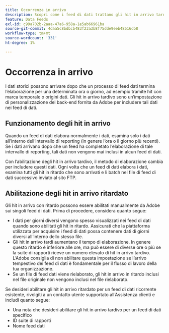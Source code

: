 ```yaml
---
title: Occorrenza in arrivo
description: Scopri come i feed di dati trattano gli hit in arrivo tardivo.
feature: Data Feeds
exl-id: c99a702b-2aaa-47a6-958a-1e5ab66961ba
source-git-commit: 4daa5c8bdbcb483f23a3b8f75dde9eeb48516db8
workflow-type: tm+mt
source-wordcount: '331'
ht-degree: 1%

---
```


# Occorrenza in arrivo

I dati storici possono arrivare dopo che un processo di feed dati termina l’elaborazione per una determinata ora o giorno, ad esempio tramite hit con marca temporale o origini dati. Gli hit in arrivo tardivo sono un’impostazione di personalizzazione del back-end fornita da Adobe per includere tali dati nei feed di dati.

## Funzionamento degli hit in arrivo

Quando un feed di dati elabora normalmente i dati, esamina solo i dati all’interno dell’intervallo di reporting (in genere l’ora o il giorno più recenti). Se i dati arrivano dopo che un feed ha completato l’elaborazione di tale intervallo di reporting, tali dati non vengono mai inclusi in alcun feed di dati.

Con l’abilitazione degli hit in arrivo tardivo, il metodo di elaborazione cambia per includere questi dati. Ogni volta che un feed di dati elabora i dati, esamina tutti gli hit in ritardo che sono arrivati e li batch nel file di feed di dati successivo inviato al sito FTP.

## Abilitazione degli hit in arrivo ritardato

Gli hit in arrivo con ritardo possono essere abilitati manualmente da Adobe sui singoli feed di dati. Prima di procedere, considera quanto segue:

* I dati per giorni diversi vengono spesso visualizzati nei feed di dati quando sono abilitati gli hit in ritardo. Assicurati che la piattaforma utilizzata per acquisire i feed di dati possa contenere dati di giorni diversi all’interno dello stesso file.
* Gli hit in arrivo tardi aumentano il tempo di elaborazione. In genere questo ritardo è inferiore alle ore, ma può essere di diverse ore o più se la suite di rapporti riceve un numero elevato di hit in arrivo tardivo. L’Adobe consiglia di non abilitare questa impostazione se l’arrivo tempestivo dei feed di dati è fondamentale per il flusso di lavoro della tua organizzazione.
* Se un file di feed dati viene rielaborato, gli hit in arrivo in ritardo inclusi nel file originale non vengono inclusi nel file rielaborato.

Se desideri abilitare gli hit in arrivo ritardato per un feed di dati ricorrente esistente, rivolgiti a un contatto utente supportato all’Assistenza clienti e includi quanto segue:

* Una nota che desideri abilitare gli hit in arrivo tardivo per un feed di dati specifico
* ID suite di rapporti
* Nome feed dati
